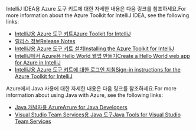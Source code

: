 <span data-ttu-id="b03bd-101">IntelliJ IDEA용 Azure 도구 키트에 대한 자세한 내용은 다음 링크를 참조하세요.</span><span class="sxs-lookup"><span data-stu-id="b03bd-101">For more information about the Azure Toolkit for IntelliJ IDEA, see the following links:</span></span> 

* [<span data-ttu-id="b03bd-102">IntelliJ용 Azure 도구 키트</span><span class="sxs-lookup"><span data-stu-id="b03bd-102">Azure Toolkit for IntelliJ</span></span>](../intellij/azure-toolkit-for-intellij.md) 
* [<span data-ttu-id="b03bd-103">릴리스 정보</span><span class="sxs-lookup"><span data-stu-id="b03bd-103">Release Notes</span></span>](https://github.com/Microsoft/azure-tools-for-java/releases) 
* [<span data-ttu-id="b03bd-104">IntelliJ용 Azure 도구 키트 설치</span><span class="sxs-lookup"><span data-stu-id="b03bd-104">Installing the Azure Toolkit for IntelliJ</span></span>](../intellij/azure-toolkit-for-intellij-installation.md) 
* [<span data-ttu-id="b03bd-105">IntelliJ에서 Azure용 Hello World 웹앱 만들기</span><span class="sxs-lookup"><span data-stu-id="b03bd-105">Create a Hello World web app for Azure in IntelliJ</span></span>](../intellij/azure-toolkit-for-intellij-create-hello-world-web-app.md) 
* [<span data-ttu-id="b03bd-106">IntelliJ용 Azure 도구 키트에 대한 로그인 지침</span><span class="sxs-lookup"><span data-stu-id="b03bd-106">Sign-in instructions for the Azure Toolkit for IntelliJ</span></span>](../intellij/azure-toolkit-for-intellij-sign-in-instructions.md) 

<span data-ttu-id="b03bd-107">Azure에서 Java 사용에 대한 자세한 내용은 다음 링크를 참조하세요.</span><span class="sxs-lookup"><span data-stu-id="b03bd-107">For more information about using Java with Azure, see the following links:</span></span> 

* [<span data-ttu-id="b03bd-108">Java 개발자용 Azure</span><span class="sxs-lookup"><span data-stu-id="b03bd-108">Azure for Java Developers</span></span>](https://docs.microsoft.com/java/azure/) 
* [<span data-ttu-id="b03bd-109">Visual Studio Team Services용 Java 도구</span><span class="sxs-lookup"><span data-stu-id="b03bd-109">Java Tools for Visual Studio Team Services</span></span>](https://java.visualstudio.com/) 
<!-- TODO: Add URLs for Java in VSCode here --> 
